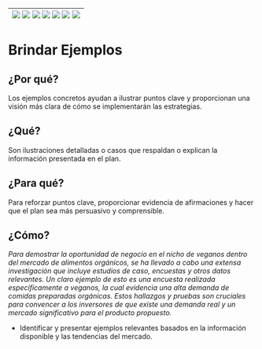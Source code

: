 <div align=right>

|[![](https://img.shields.io/badge/-Inicio-FFF?style=flat&logo=Emlakjet&logoColor=black)](/README.md) [![](https://img.shields.io/badge/-Introducción-FFF?style=flat)](/documentos/intro.md) [![](https://img.shields.io/badge/-Panorámica-FFF?style=flat)](/documentos/panorámica.md) [![](https://img.shields.io/badge/-Prompts-FFF?style=flat)](/documentos/prompts/README.md) [![](https://img.shields.io/badge/-Ingeniería_de_prompts-FFF?style=flat)](/documentos/ingenieriaDePrompts/README.md) [![](https://img.shields.io/badge/-Patrones-FFF?style=flat)](/documentos/ingenieriaDePrompts/patrones/README.md) [![](https://img.shields.io/badge/-casos_de_uso-FFF?style=flat)](/documentos/casosDeUso/README.md)|
|-|

</div>

# Brindar Ejemplos

## ¿Por qué?

Los ejemplos concretos ayudan a ilustrar puntos clave y proporcionan una visión más clara de cómo se implementarán las estrategias.

## ¿Qué?

Son ilustraciones detalladas o casos que respaldan o explican la información presentada en el plan.

## ¿Para qué?

Para reforzar puntos clave, proporcionar evidencia de afirmaciones y hacer que el plan sea más persuasivo y comprensible.

## ¿Cómo?

*Para demostrar la oportunidad de negocio en el nicho de veganos dentro del mercado de alimentos orgánicos, se ha llevado a cabo una extensa investigación que incluye estudios de caso, encuestas y otros datos relevantes. Un claro ejemplo de esto es una encuesta realizada específicamente a veganos, la cual evidencia una alta demanda de comidas preparadas orgánicas. Estos hallazgos y pruebas son cruciales para convencer a los inversores de que existe una demanda real y un mercado significativo para el producto propuesto.*

- Identificar y presentar ejemplos relevantes basados en la información disponible y las tendencias del mercado.
